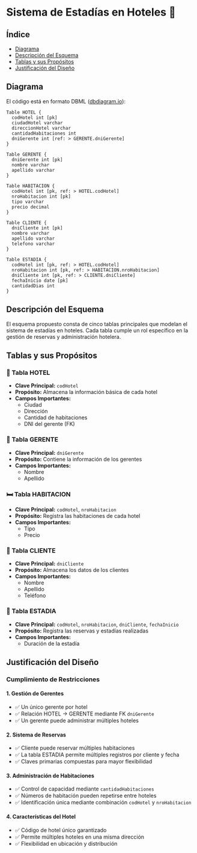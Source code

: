 # Sistema de Estadías en Hoteles 🏨

## Índice
- [Diagrama](#diagrama)
- [Descripción del Esquema](#descripción-del-esquema)
- [Tablas y sus Propósitos](#tablas-y-sus-propósitos)
- [Justificación del Diseño](#justificación-del-diseño)

## Diagrama

El código está en formato DBML ([dbdiagram.io](https://dbdiagram.io)):

```dbml
Table HOTEL {
  codHotel int [pk]
  ciudadHotel varchar
  direccionHotel varchar
  cantidadHabitaciones int
  dniGerente int [ref: > GERENTE.dniGerente]
}

Table GERENTE {
  dniGerente int [pk]
  nombre varchar
  apellido varchar
}

Table HABITACION {
  codHotel int [pk, ref: > HOTEL.codHotel]
  nroHabitacion int [pk]
  tipo varchar
  precio decimal
}

Table CLIENTE {
  dniCliente int [pk]
  nombre varchar
  apellido varchar
  telefono varchar
}

Table ESTADIA {
  codHotel int [pk, ref: > HOTEL.codHotel]
  nroHabitacion int [pk, ref: > HABITACION.nroHabitacion]
  dniCliente int [pk, ref: > CLIENTE.dniCliente]
  fechaInicio date [pk]
  cantidadDias int
}
```

## Descripción del Esquema

El esquema propuesto consta de cinco tablas principales que modelan el sistema de estadías en hoteles. Cada tabla cumple un rol específico en la gestión de reservas y administración hotelera.

## Tablas y sus Propósitos

### 📝 Tabla HOTEL
- **Clave Principal:** `codHotel`
- **Propósito:** Almacena la información básica de cada hotel
- **Campos Importantes:**
  - Ciudad
  - Dirección
  - Cantidad de habitaciones
  - DNI del gerente (FK)

### 👔 Tabla GERENTE
- **Clave Principal:** `dniGerente`
- **Propósito:** Contiene la información de los gerentes
- **Campos Importantes:**
  - Nombre
  - Apellido

### 🛏️ Tabla HABITACION
- **Clave Principal:** `codHotel`, `nroHabitacion`
- **Propósito:** Registra las habitaciones de cada hotel
- **Campos Importantes:**
  - Tipo
  - Precio

### 👥 Tabla CLIENTE
- **Clave Principal:** `dniCliente`
- **Propósito:** Almacena los datos de los clientes
- **Campos Importantes:**
  - Nombre
  - Apellido
  - Teléfono

### 📅 Tabla ESTADIA
- **Clave Principal:** `codHotel`, `nroHabitacion`, `dniCliente`, `fechaInicio`
- **Propósito:** Registra las reservas y estadías realizadas
- **Campos Importantes:**
  - Duración de la estadía

## Justificación del Diseño

### Cumplimiento de Restricciones

#### 1. Gestión de Gerentes
- ✅ Un único gerente por hotel
- ✅ Relación HOTEL → GERENTE mediante FK `dniGerente`
- ✅ Un gerente puede administrar múltiples hoteles

#### 2. Sistema de Reservas
- ✅ Cliente puede reservar múltiples habitaciones
- ✅ La tabla ESTADIA permite múltiples registros por cliente y fecha
- ✅ Claves primarias compuestas para mayor flexibilidad

#### 3. Administración de Habitaciones
- ✅ Control de capacidad mediante `cantidadHabitaciones`
- ✅ Números de habitación pueden repetirse entre hoteles
- ✅ Identificación única mediante combinación `codHotel` y `nroHabitacion`

#### 4. Características del Hotel
- ✅ Código de hotel único garantizado
- ✅ Permite múltiples hoteles en una misma dirección
- ✅ Flexibilidad en ubicación y distribución